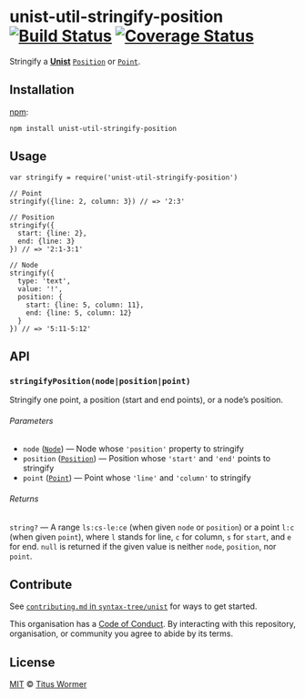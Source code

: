 unist-util-stringify-position [![Build Status](https://img.shields.io/travis/syntax-tree/unist-util-stringify-position.svg)](https://travis-ci.org/syntax-tree/unist-util-stringify-position) [![Coverage Status](https://img.shields.io/codecov/c/github/syntax-tree/unist-util-stringify-position.svg)](https://codecov.io/github/syntax-tree/unist-util-stringify-position?branch=master)
============================================================================================================================================================================================================================================================================================================================================================================================

Stringify a [**Unist**](https://github.com/syntax-tree/unist) [`Position`](https://github.com/syntax-tree/unist#position) or [`Point`](https://github.com/syntax-tree/unist#point).

Installation
------------

[npm](https://docs.npmjs.com/cli/install):

    npm install unist-util-stringify-position

Usage
-----

    var stringify = require('unist-util-stringify-position')

    // Point
    stringify({line: 2, column: 3}) // => '2:3'

    // Position
    stringify({
      start: {line: 2},
      end: {line: 3}
    }) // => '2:1-3:1'

    // Node
    stringify({
      type: 'text',
      value: '!',
      position: {
        start: {line: 5, column: 11},
        end: {line: 5, column: 12}
      }
    }) // => '5:11-5:12'

API
---

### `stringifyPosition(node|position|point)`

Stringify one point, a position (start and end points), or a node’s position.

###### Parameters

-   `node` ([`Node`](https://github.com/syntax-tree/unist#node)) — Node whose `'position'` property to stringify
-   `position` ([`Position`](https://github.com/syntax-tree/unist#position)) — Position whose `'start'` and `'end'` points to stringify
-   `point` ([`Point`](https://github.com/syntax-tree/unist#point)) — Point whose `'line'` and `'column'` to stringify

###### Returns

`string?` — A range `ls:cs-le:ce` (when given `node` or `position`) or a point `l:c` (when given `point`), where `l` stands for line, `c` for column, `s` for `start`, and `e` for end. `null` is returned if the given value is neither `node`, `position`, nor `point`.

Contribute
----------

See [`contributing.md` in `syntax-tree/unist`](https://github.com/syntax-tree/unist/blob/master/contributing.md) for ways to get started.

This organisation has a [Code of Conduct](https://github.com/syntax-tree/unist/blob/master/code-of-conduct.md). By interacting with this repository, organisation, or community you agree to abide by its terms.

License
-------

[MIT](LICENSE) © [Titus Wormer](http://wooorm.com)
